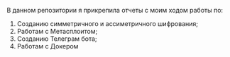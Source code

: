 В данном репозитории я прикрепила отчеты с моим ходом работы по:
1) Созданию симметричного и ассиметричного шифрования;
2) Работам с Метасплоитом;
3) Созданию Телеграм бота;
4) Работам с Докером
